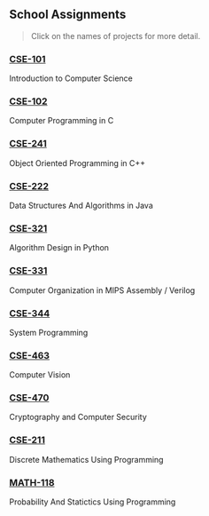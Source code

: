 ## School Assignments
> Click on the names of projects for more detail.

### [CSE-101](https://sglbl.github.io/CSE-101)
Introduction to Computer Science

### [CSE-102](https://sglbl.github.io/CSE-102)
Computer Programming in C

### [CSE-241](https://sglbl.github.io/CSE-241)
Object Oriented Programming in C++

### [CSE-222](https://sglbl.github.io/CSE-222)
Data Structures And Algorithms in Java

### [CSE-321](https://sglbl.github.io/CSE-321)
Algorithm Design in Python

### [CSE-331](https://sglbl.github.io/CSE-331)
Computer Organization in MIPS Assembly / Verilog

<!-- ### [CSE-312](https://sglbl.github.io/CSE-312)
Operating Systems -->

### [CSE-344](https://sglbl.github.io/CSE-344)
System Programming

### [CSE-463](https://sglbl.github.io/CSE-463)
Computer Vision

### [CSE-470](https://sglbl.github.io/CSE-470)
Cryptography and Computer Security

### [CSE-211](https://sglbl.github.io/CSE-211)
Discrete Mathematics Using Programming

### [MATH-118](https://sglbl.github.io/Math-118)
Probability And Statictics Using Programming
